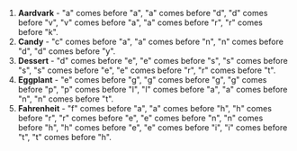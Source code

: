 1. **Aardvark** - "a" comes before "a", "a" comes before "d", "d" comes before "v", "v" comes before "a", "a" comes before "r", "r" comes before "k".
2. **Candy** - "c" comes before "a", "a" comes before "n", "n" comes before "d", "d" comes before "y".
3. **Dessert** - "d" comes before "e", "e" comes before "s", "s" comes before "s", "s" comes before "e", "e" comes before "r", "r" comes before "t".
4. **Eggplant** - "e" comes before "g", "g" comes before "g", "g" comes before "p", "p" comes before "l", "l" comes before "a", "a" comes before "n", "n" comes before "t".
5. **Fahrenheit** - "f" comes before "a", "a" comes before "h", "h" comes before "r", "r" comes before "e", "e" comes before "n", "n" comes before "h", "h" comes before "e", "e" comes before "i", "i" comes before "t", "t" comes before "h".